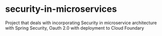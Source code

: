 # security-in-microservices
 Project that deals with incorporating Security in microservice architecture with Spring Security, Oauth 2.0 with deployment to Cloud Foundary
